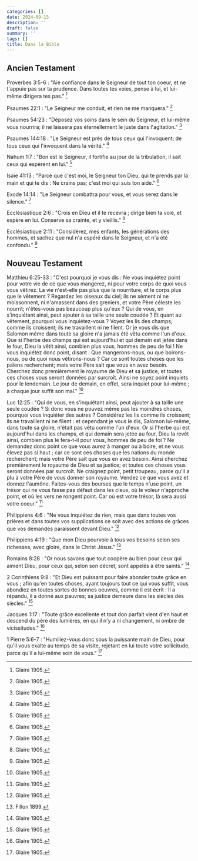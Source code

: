 ```yaml
---
categories: []
date: 2024-09-15
description: ''
draft: false
summary: ''
tags: []
title: Dans la Bible
---
```




## Ancien Testament

Proverbes 3:5-6 : "Aie confiance dans le Seigneur de tout ton coeur, et ne t'appuie pas sur ta prudence. Dans toutes tes voies, pense à lui, et lui-même dirigera tes pas." [^1]

[^1]: Glaire 1905.

Psaumes 22:1 : "Le Seigneur me conduit, et rien ne me manquera." [^2]

[^2]: Glaire 1905.

Psaumes 54:23 : "Déposez vos soins dans le sein du Seigneur, et lui-même vous nourrira; il ne laissera pas éternellement le juste dans l'agitation." [^3]

[^3]: Glaire 1905.

Psaumes 144:18 : "Le Seigneur est près de tous ceux qui l'invoquent; de tous ceux qui l'invoquent dans la vérité." [^4]

[^4]: Glaire 1905.

Nahum 1:7 : "Bon est le Seigneur, il fortifie au jour de la tribulation, il sait ceux qui espèrent en lui." [^5]

[^5]: Glaire 1905.

Isaïe 41:13 : "Parce que c'est moi, le Seigneur ton Dieu, qui te prends par la main et qui te dis : Ne crains pas; c'est moi qui suis ton aide." [^6]

[^6]: Glaire 1905.

Exode 14:14 : "Le Seigneur combattra pour vous, et vous serez dans le silence." [^7]

[^7]: Glaire 1905.

Ecclésiastique 2:6 : "Crois en Dieu et il te recevra ; dirige bien ta voie, et espère en lui. Conserve sa crainte, et y vieillis." [^8]

[^8]: Glaire 1905.

Ecclésiastique 2:11 : "Considérez, mes enfants, les générations des hommes, et sachez que nul n'a espéré dans le Seigneur, et n'a été confondu." [^9]

[^9]: Glaire 1905.

## Nouveau Testament

Matthieu 6:25-33 : "C'est pourquoi je vous dis : Ne vous inquiétez point pour votre vie de ce que vous mangerez, ni pour votre corps de quoi vous vous vêtirez. La vie n'est-elle pas plus que la nourriture, et le corps plus que le vêtement ? Regardez les oiseaux du ciel; ils ne sèment ni ne moissonnent, ni n'amassent dans des greniers, et votre Père céleste les nourrit; n'êtes-vous pas beaucoup plus qu'eux ? Qui de vous, en s'inquiétant ainsi, peut ajouter à sa taille une seule coudée ? Et quant au vêtement, pourquoi vous inquiétez-vous ? Voyez les lis des champs; comme ils croissent; ils ne travaillent ni ne filent. Or je vous dis que Salomon même dans toute sa gloire n'a jamais été vêtu comme l'un d'eux. Que si l'herbe des champs qui est aujourd'hui et qui demain est jetée dans le four, Dieu la vêtit ainsi, combien plus vous, hommes de peu de foi ! Ne vous inquiétez donc point, disant : Que mangerons-nous, ou que boirons-nous, ou de quoi nous vêtirons-nous ? Car ce sont toutes choses que les païens recherchent; mais votre Père sait que vous en avez besoin. Cherchez donc premièrement le royaume de Dieu et sa justice, et toutes ces choses vous seront données par surcroît. Ainsi ne soyez point inquiets pour le lendemain. Le jour de demain, en effet, sera inquiet pour lui-même ; à chaque jour suffit son mal." [^10]

[^10]: Glaire 1905.

Luc 12:25 : "Qui de vous, en s'inquiétant ainsi, peut ajouter à sa taille une seule coudée ? Si donc vous ne pouvez même pas les moindres choses, pourquoi vous inquiéter des autres ? Considérez les lis comme ils croissent; ils ne travaillent ni ne filent : et cependant je vous le dis, Salomon lui-même, dans toute sa gloire, n'était pas vêtu comme l'un d'eux. Or si l'herbe qui est aujourd'hui dans les champs, et qui demain sera jetée au four, Dieu la revêt ainsi, combien plus le fera-t-il pour vous, hommes de peu de foi ? Ne demandez donc point ce que vous aurez à manger ou à boire, et ne vous élevez pas si haut ; car ce sont ces choses que les nations du monde recherchent; mais votre Père sait que vous en avez besoin. Ainsi cherchez premièrement le royaume de Dieu et sa justice; et toutes ces choses vous seront données par surcroît. Ne craignez point, petit troupeau, parce qu'il a plu à votre Père de vous donner son royaume. Vendez ce que vous avez et donnez l'aumône. Faites-vous des bourses que le temps n'use point, un trésor qui ne vous fasse pas défaut dans les cieux, où le voleur n'approche point, et où les vers ne rongent point.  Car où est votre trésor, là sera aussi votre coeur." [^11]

[^11]: Glaire 1905.

Philippiens 4:6 : "Ne vous inquiétez de rien, mais que dans toutes vos prières et dans toutes vos supplications ce soit avec des actions de grâces que vos demandes paraissent devant Dieu." [^12]

[^12]: Glaire 1905.

Philippiens 4:19 : "Que mon Dieu pourvoie à tous vos besoins selon ses richesses, avec gloire, dans le Christ Jésus." [^13]

[^13]: Fillon 1899.

Romains 8:28 : "Or nous savons que tout coopère au bien pour ceux qui aiment Dieu, pour ceux qui, selon son décret, sont appelés à être saints." [^14]

[^14]: Glaire 1905.

2 Corinthiens 9:8 : "Et Dieu est puissant pour faire abonder toute grâce en vous ; afin qu'en toutes choses, ayant toujours tout ce qui vous suffit, vous abondiez en toutes sortes de bonnes oeuvres, comme il est écrit : Il a répandu, il a donné aux pauvres; sa justice demeure dans les siècles des siècles." [^15]

[^15]: Glaire 1905.

Jacques 1:17 : "Toute grâce excellente et tout don parfait vient d'en haut et descend du père des lumières, en qui il n'y a ni changement, ni ombre de vicissitudes." [^16]

[^16]: Glaire 1905.

1 Pierre 5:6-7 : "Humiliez-vous donc sous la puissante main de Dieu, pour qu'il vous exalte au temps de sa visite, rejetant en lui toute votre sollicitude, parce qu'il a lui-même soin de vous." [^17]

[^17]: Glaire 1905.



